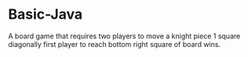# Basic-Java
A board game that requires two players to move a knight piece 1 square diagonally first player to reach bottom right square of board wins. 
